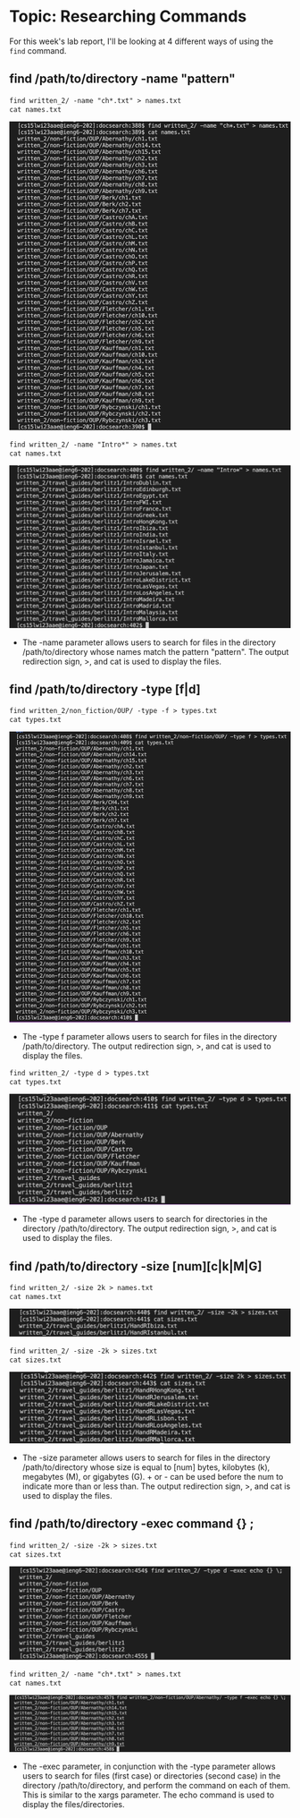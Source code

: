 # Topic: Researching Commands
For this week's lab report, I'll be looking at 4 different ways of using the `find` command.

## find /path/to/directory -name "pattern"
```
find written_2/ -name "ch*.txt" > names.txt
cat names.txt
```
![image](https://raw.githubusercontent.com/cheahfulnic/lab5/main/wk5-ss/week5-1.png)
```
find written_2/ -name "Intro*" > names.txt
cat names.txt
```
![image](https://raw.githubusercontent.com/cheahfulnic/lab5/main/wk5-ss/week5-2.png)
* The -name parameter allows users to search for files in the directory /path/to/directory whose names match the pattern "pattern". The output redirection sign, >, and cat is used to display the files.


## find /path/to/directory -type [f|d]
```
find written_2/non_fiction/OUP/ -type -f > types.txt
cat types.txt
```
![image](https://raw.githubusercontent.com/cheahfulnic/lab5/main/wk5-ss/week5-3.png)
* The -type f parameter allows users to search for files in the directory /path/to/directory. The output redirection sign, >, and cat is used to display the files.
```
find written_2/ -type d > types.txt
cat types.txt
```
![image](https://raw.githubusercontent.com/cheahfulnic/lab5/main/wk5-ss/week5-4.png)
* The -type d parameter allows users to search for directories in the directory /path/to/directory. The output redirection sign, >, and cat is used to display the files.


## find /path/to/directory -size [num][c|k|M|G]
```
find written_2/ -size 2k > names.txt
cat names.txt
```
![image](https://raw.githubusercontent.com/cheahfulnic/lab5/main/wk5-ss/week5-5.png)
```
find written_2/ -size -2k > sizes.txt
cat sizes.txt
```
![image](https://raw.githubusercontent.com/cheahfulnic/lab5/main/wk5-ss/week5-6.png)
* The -size parameter allows users to search for files in the directory /path/to/directory whose size is equal to [num] bytes, kilobytes (k), megabytes (M), or gigabytes (G). + or - can be used before the num to indicate more than or less than. The output redirection sign, >, and cat is used to display the files.


## find /path/to/directory -exec command {} \;
```
find written_2/ -size -2k > sizes.txt
cat sizes.txt
```
![image](https://raw.githubusercontent.com/cheahfulnic/lab5/main/wk5-ss/week5-7.png)
```
find written_2/ -name "ch*.txt" > names.txt
cat names.txt
```
![image](https://raw.githubusercontent.com/cheahfulnic/lab5/main/wk5-ss/week5-8.png)
* The -exec parameter, in conjunction with the -type parameter allows users to search for files (first case) or directories (second case) in the directory /path/to/directory, and perform the command on each of them. This is similar to the xargs parameter. The echo command is used to display the files/directories.
